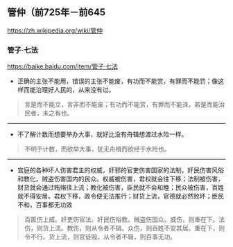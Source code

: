## 管仲（前725年－前645
https://zh.wikipedia.org/wiki/管仲
### 管子·七法
https://baike.baidu.com/item/管子·七法
- 正确的主张不能用，错误的主张不能废，有功而不能赏，有罪而不能罚；像这样而能治理好人民的，从来没有过。
>言是而不能立，言非而不能废；有功而不能赏，有罪而不能诛，若是而能治民者，未之有也。
---
- 不了解计数而想要举办大事，就好比没有舟辑想渡过水险一样。
>不明于计数，而欲举大事，犹无舟楫而欲经于水险也。
---
- 宫庭的各种坏人伤害君主的权威，奸邪的官吏伤害国家的法制，奸民伤害风俗和教化，贼盗伤害国内的民众。权威被伤害，君权就会往下移；法制被伤害，财货就会通过贿赂往上流；教化被伤害，臣民就不会和睦；民众被伤害，百姓就不得安居。君权下移，政令便无法推行；财货上流，官德就必然败坏；臣民不和，百事都无功效
>百匿伤上威。奸吏伤官法。奸民伤俗教。贼盗伤国众。威伤，则重在下。法伤，则货上流。教伤，则从令者不辑。众伤，则百姓不安其居。重在下，则令不行。货上流，则官徒毁。从令者不辑，则百事无功。
